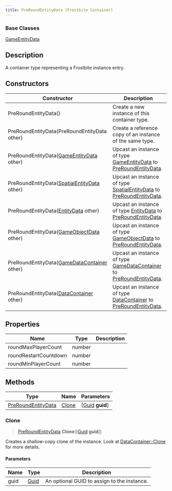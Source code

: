 ```yaml
---
title: PreRoundEntityData (Frostbite Container)
---
```

### Base Classes

[GameEntityData](GameEntityData)

## Description

A container type representing a Frostbite instance entry.

## Constructors

| Constructor                                                                   | Description                                                                                                                 |
| ----------------------------------------------------------------------------- | --------------------------------------------------------------------------------------------------------------------------- |
| PreRoundEntityData()                                                          | Create a new instance of this container type.                                                                               |
| PreRoundEntityData(PreRoundEntityData other)                                  | Create a reference copy of an instance of the same type.                                                                    |
| PreRoundEntityData([GameEntityData](GameEntityData) other)                    | Upcast an instance of type [GameEntityData](GameEntityData) to [PreRoundEntityData](PreRoundEntityData).                    |
| PreRoundEntityData([SpatialEntityData](SpatialEntityData) other)              | Upcast an instance of type [SpatialEntityData](SpatialEntityData) to [PreRoundEntityData](PreRoundEntityData).              |
| PreRoundEntityData([EntityData](EntityData) other)                            | Upcast an instance of type [EntityData](EntityData) to [PreRoundEntityData](PreRoundEntityData).                            |
| PreRoundEntityData([GameObjectData](GameObjectData) other)                    | Upcast an instance of type [GameObjectData](GameObjectData) to [PreRoundEntityData](PreRoundEntityData).                    |
| PreRoundEntityData([GameDataContainer](GameDataContainer) other)              | Upcast an instance of type [GameDataContainer](GameDataContainer) to [PreRoundEntityData](PreRoundEntityData).              |
| PreRoundEntityData([DataContainer](/vext/ref/cls/shr/datacontainer) other) | Upcast an instance of type [DataContainer](/vext/ref/cls/shr/datacontainer) to [PreRoundEntityData](PreRoundEntityData). |

## Properties

| Name                  | Type   | Description |
| --------------------- | ------ | ----------- |
| roundMaxPlayerCount   | number |             |
| roundRestartCountdown | number |             |
| roundMinPlayerCount   | number |             |

## Methods

| Type                                     | Name            | Parameters                                     |
| ---------------------------------------- | --------------- | ---------------------------------------------- |
| [PreRoundEntityData](PreRoundEntityData) | [Clone](#clone) | \[[Guid](/vext/ref/cls/shr/guid) **guid**\] |

### Clone

> [PreRoundEntityData](PreRoundEntityData) **Clone**(\[[Guid](/vext/ref/cls/shr/guid) **guid**\])

Creates a shallow-copy clone of the instance. Look at [DataContainer::Clone](/vext/ref/cls/shr/datacontainer#clone) for more details.

#### Parameters

| Name | Type         | Description                                 |
| ---- | ------------ | ------------------------------------------- |
| guid | [Guid](Guid) | An optional GUID to assign to the instance. |

